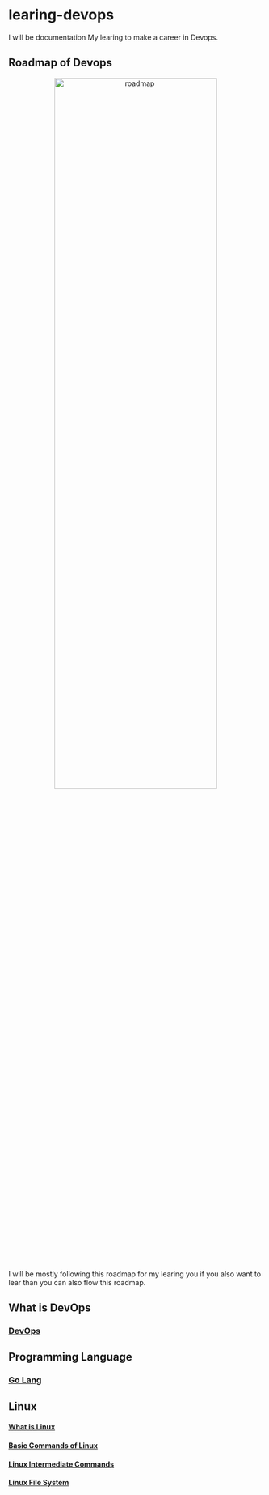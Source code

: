 # learing-devops
I will be documentation My learing to make a career in Devops.
## Roadmap of Devops
<p align="center">
 <img src="https://roadmap.sh/roadmaps/devops.png" alt="roadmap" width="80%" height="60%" />
</p>
I will be mostly following this roadmap for my learing you if you also want to lear than you can also flow this roadmap.

## What is DevOps
### [DevOps](Devops.md)

## Programming Language
### [Go Lang](golang/go.md)

## Linux
#### [What is Linux](linux/what_is_linux.md)
#### [Basic Commands of Linux]()
#### [Linux Intermediate Commands]()
#### [Linux File System]()
